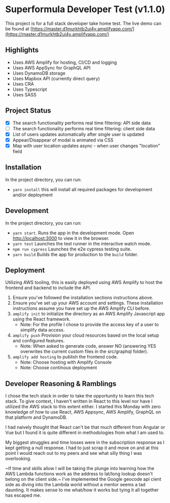 # Superformula Developer Test (v1.1.0)

This project is for a full stack developer take home test. The live demo can be found at [https://master.d1murkhtb2ui4y.amplifyapp.com/](https://master.d1murkhtb2ui4y.amplifyapp.com/)

## Highlights

- Uses AWS Amplify for hosting, CI/CD and logging
- Uses AWS AppSync for GraphQL API
- Uses DynamoDB storage
- Uses Mapbox API (currently direct query)
- Uses CRA
- Uses Typescript
- Uses SASS

## Project Status

- [x] The search functionality performs real time filtering: API side data
- [ ] The search functionality performs real time filtering: client side data
- [x] List of users updates automatically after single user is updated
- [x] Appear/Disappear of modal is animated via CSS
- [x] Map with user location updates async - when user changes "location" field

## Installation

In the project directory, you can run:

- `yarn install` this will install all required packages for development and/or deployment

## Development

In the project directory, you can run:

- `yarn start`. Runs the app in the development mode. Open [http://localhost:3000](http://localhost:3000) to view it in the browser.
- `yarn test` Launches the test runner in the interactive watch mode.
- `npm run cypress` Launches the e2e cypress testing suite.
- `yarn build` Builds the app for production to the `build` folder.

## Deployment
 
Utilizing AWS tooling, this is easily deployed using AWS Amplify to host the frontend and backend to include the API.

1. Ensure you've followed the installation sections instructions above.
2. Ensure you've set up your AWS account and settings. These installation instructions assume you have set up the AWS Amplify CLI before.
3. `amplify init` to initialize the directory as an AWS Amplify Javascript app using the React framework.
    - Note: For the profile I chose to provide the access key of a user to simplify data access.
4. `amplify push` Provision your cloud resources based on the local setup and configured features. 
   - Note: When asked to generate code, answer NO (answering YES overwrites the current custom files in the src/graphql folder).
5. `amplify add hosting` to publish the frontend code.
   - Note: Choose hosting with Amplify Console
   - Note: Choose continous deployment

## Developer Reasoning & Ramblings

I chose the tech stack in order to take the opportunity to learn this tech stack. To give context, I haven't written in React to this level nor have I utilized the AWS stack to this extent either. I started this Monday with zero knowledge of how to use React, AWS Appsync, AWS Amplify, GraphQL on that platform and DynamoDB.

I had naively thought that React can't be that much different from Angular or Vue but I found it is quite different in methodologies from what I am used to.

My biggest struggles and time losses were in the subscription response as I kept getting a null response. I had to just scrap it and move on and at this point I would reach out to my peers and see what silly thing I was overlooking.

~If time and skills allow I will be taking the plunge into learning how the AWS Lambda functions work as the address to lat/long lookup doesn't belong on the client side.~ I've implemented the Google geocode api cient side as diving into the Lambda world without a mentor seems a tad daunting. It makes sense to me what/how it works but tying it all together has escaped me.
